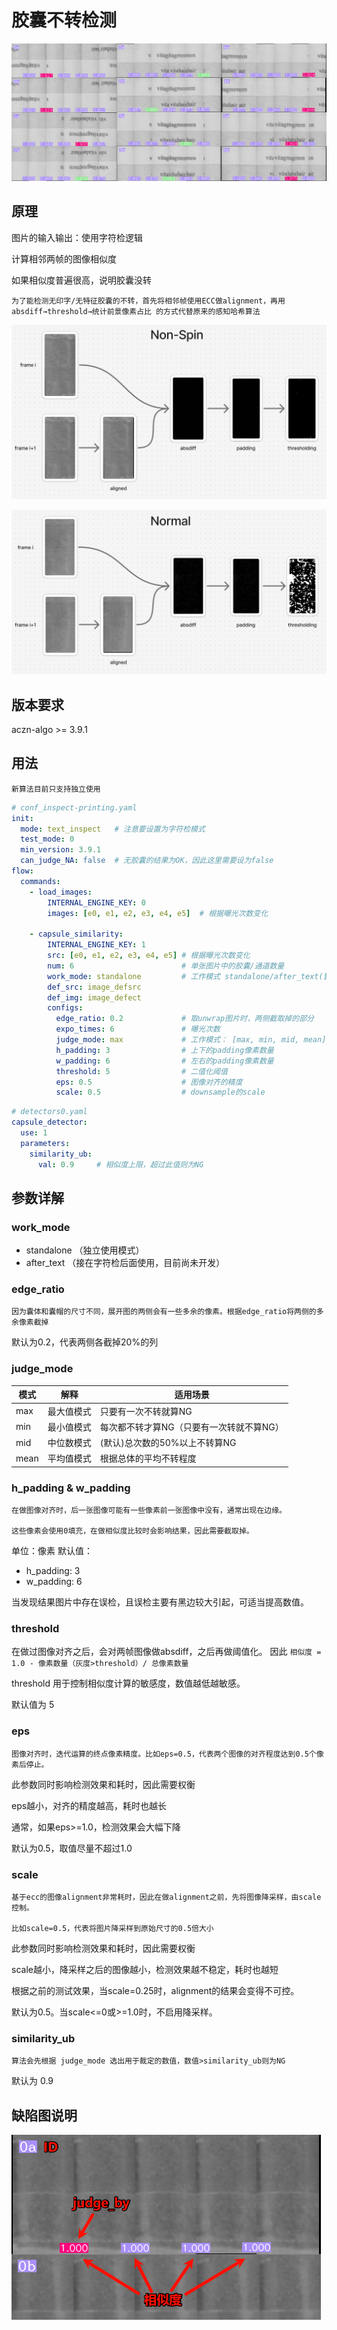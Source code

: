 # 胶囊不转检测

![demo](cim-non-spin-detection/capsule-non-spin.png)

## 原理

图片的输入输出：使用字符检逻辑

计算相邻两帧的图像相似度

如果相似度普遍很高，说明胶囊没转

```{新版本算法}
为了能检测无印字/无特征胶囊的不转，首先将相邻帧使用ECC做alignment，再用 absdiff→threshold→统计前景像素占比 的方式代替原来的感知哈希算法
```

![principle-non-spin](cim-non-spin-detection/principle-non-spin.png)

![principle-normal](cim-non-spin-detection/principle-normal.png)

## 版本要求

aczn-algo >= 3.9.1

## 用法

```{important}
新算法目前只支持独立使用
```

```yaml
# conf_inspect-printing.yaml
init:
  mode: text_inspect   # 注意要设置为字符检模式
  test_mode: 0
  min_version: 3.9.1
  can_judge_NA: false  # 无胶囊的结果为OK，因此这里需要设为false
flow:
  commands:
    - load_images:
        INTERNAL_ENGINE_KEY: 0
        images: [e0, e1, e2, e3, e4, e5]  # 根据曝光次数变化

    - capsule_similarity:        
        INTERNAL_ENGINE_KEY: 1
        src: [e0, e1, e2, e3, e4, e5] # 根据曝光次数变化
        num: 6                        # 单张图片中的胶囊/通道数量
        work_mode: standalone         # 工作模式 standalone/after_text(暂时不支持)     
        def_src: image_defsrc
        def_img: image_defect
        configs:
          edge_ratio: 0.2             # 取unwrap图片时，两侧截取掉的部分
          expo_times: 6               # 曝光次数
          judge_mode: max             # 工作模式： [max, min, mid, mean]
          h_padding: 3                # 上下的padding像素数量
          w_padding: 6                # 左右的padding像素数量
          threshold: 5                # 二值化阈值
          eps: 0.5                    # 图像对齐的精度
          scale: 0.5                  # downsample的scale
```

```yaml
# detectors0.yaml
capsule_detector:
  use: 1
  parameters:
    similarity_ub:
      val: 0.9     # 相似度上限，超过此值则为NG
```

## 参数详解

### work_mode
- standalone （独立使用模式）
- after_text （接在字符检后面使用，目前尚未开发）

### edge_ratio

```{note}
因为囊体和囊帽的尺寸不同，展开图的两侧会有一些多余的像素。根据edge_ratio将两侧的多余像素截掉
```

默认为0.2，代表两侧各截掉20%的列

### judge_mode

| 模式 | 解释 | 适用场景 |
| --- | --- | --- |
| max | 最大值模式 | 只要有一次不转就算NG |
| min | 最小值模式 | 每次都不转才算NG（只要有一次转就不算NG） |
| mid | 中位数模式 | (默认)总次数的50%以上不转算NG |
| mean | 平均值模式 | 根据总体的平均不转程度 |

### h_padding & w_padding

```{note}
在做图像对齐时，后一张图像可能有一些像素前一张图像中没有，通常出现在边缘。

这些像素会使用0填充，在做相似度比较时会影响结果，因此需要截取掉。
```

单位：像素
默认值：
- h_padding: 3
- w_padding: 6

当发现结果图片中存在误检，且误检主要有黑边较大引起，可适当提高数值。

### threshold

在做过图像对齐之后，会对两帧图像做absdiff，之后再做阈值化。
因此 
`相似度 = 1.0 - 像素数量（灰度>threshold）/ 总像素数量`

threshold 用于控制相似度计算的敏感度，数值越低越敏感。

默认值为 5

### eps
```{note}
图像对齐时，迭代运算的终点像素精度。比如eps=0.5，代表两个图像的对齐程度达到0.5个像素后停止。
```

此参数同时影响检测效果和耗时，因此需要权衡

eps越小，对齐的精度越高，耗时也越长

通常，如果eps>=1.0，检测效果会大幅下降

默认为0.5，取值尽量不超过1.0

### scale
```{note}
基于ecc的图像alignment非常耗时，因此在做alignment之前，先将图像降采样，由scale控制。

比如scale=0.5，代表将图片降采样到原始尺寸的0.5倍大小
```

此参数同时影响检测效果和耗时，因此需要权衡

scale越小，降采样之后的图像越小，检测效果越不稳定，耗时也越短

根据之前的测试效果，当scale=0.25时，alignment的结果会变得不可控。

默认为0.5。当scale<=0或>=1.0时，不启用降采样。

### similarity_ub
```{note}
算法会先根据 judge_mode 选出用于裁定的数值，数值>similarity_ub则为NG
```

默认为 0.9

## 缺陷图说明

![def-img-instruction](cim-non-spin-detection/defect-image-instruction.png)

